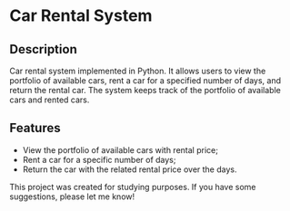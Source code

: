 # Car Rental System

## Description
Car rental system implemented in Python. It allows users to view the portfolio of available cars, rent a car for a specified number of days, and return the rental car. The system keeps track of the portfolio of available cars and rented cars.

## Features
- View the portfolio of available cars with rental price;
- Rent a car for a specific number of days;
- Return the car with the related rental price over the days.

This project was created for studying purposes. If you have some suggestions, please let me know!
